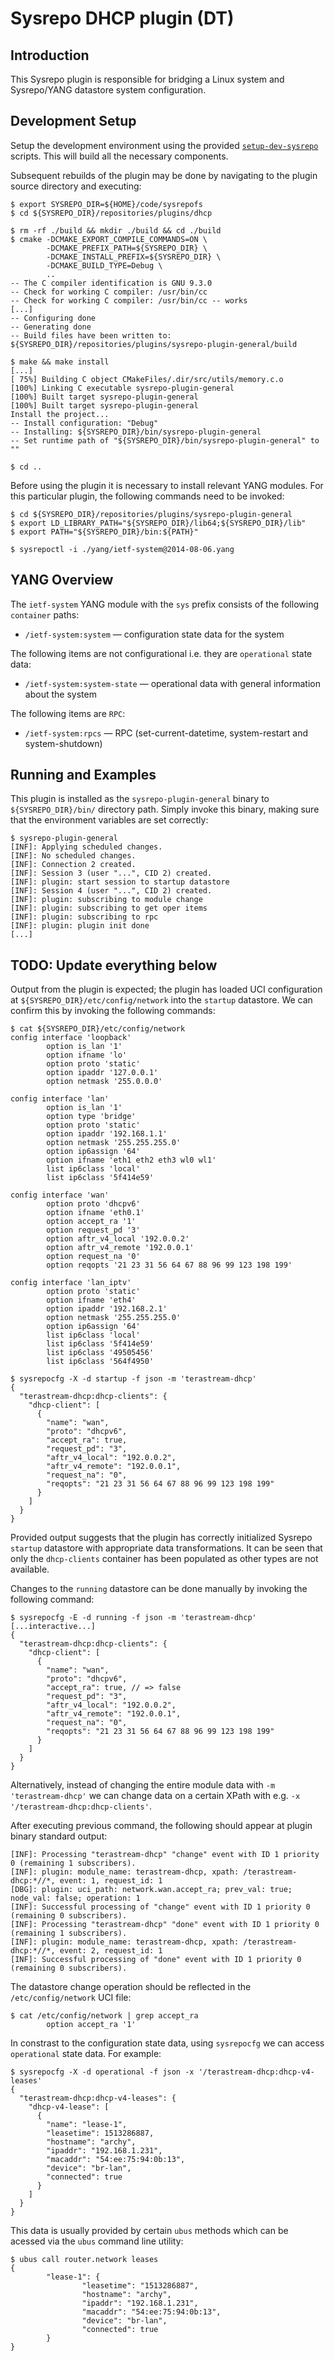 # Sysrepo DHCP plugin (DT)

## Introduction

This Sysrepo plugin is responsible for bridging a Linux system and Sysrepo/YANG datastore system configuration.

## Development Setup

Setup the development environment using the provided [`setup-dev-sysrepo`](https://github.com/sartura/setup-dev-sysrepo) scripts. This will build all the necessary components.

Subsequent rebuilds of the plugin may be done by navigating to the plugin source directory and executing:

```
$ export SYSREPO_DIR=${HOME}/code/sysrepofs
$ cd ${SYSREPO_DIR}/repositories/plugins/dhcp

$ rm -rf ./build && mkdir ./build && cd ./build
$ cmake -DCMAKE_EXPORT_COMPILE_COMMANDS=ON \
		-DCMAKE_PREFIX_PATH=${SYSREPO_DIR} \
		-DCMAKE_INSTALL_PREFIX=${SYSREPO_DIR} \
		-DCMAKE_BUILD_TYPE=Debug \
		..
-- The C compiler identification is GNU 9.3.0
-- Check for working C compiler: /usr/bin/cc
-- Check for working C compiler: /usr/bin/cc -- works
[...]
-- Configuring done
-- Generating done
-- Build files have been written to: ${SYSREPO_DIR}/repositories/plugins/sysrepo-plugin-general/build

$ make && make install
[...]
[ 75%] Building C object CMakeFiles/.dir/src/utils/memory.c.o
[100%] Linking C executable sysrepo-plugin-general
[100%] Built target sysrepo-plugin-general
[100%] Built target sysrepo-plugin-general
Install the project...
-- Install configuration: "Debug"
-- Installing: ${SYSREPO_DIR}/bin/sysrepo-plugin-general
-- Set runtime path of "${SYSREPO_DIR}/bin/sysrepo-plugin-general" to ""

$ cd ..
```

Before using the plugin it is necessary to install relevant YANG modules. For this particular plugin, the following commands need to be invoked:

```
$ cd ${SYSREPO_DIR}/repositories/plugins/sysrepo-plugin-general
$ export LD_LIBRARY_PATH="${SYSREPO_DIR}/lib64;${SYSREPO_DIR}/lib"
$ export PATH="${SYSREPO_DIR}/bin:${PATH}"

$ sysrepoctl -i ./yang/ietf-system@2014-08-06.yang
```

## YANG Overview

The `ietf-system` YANG module with the `sys` prefix consists of the following `container` paths:

* `/ietf-system:system` — configuration state data for the system

The following items are not configurational i.e. they are `operational` state data:

* `/ietf-system:system-state` — operational data with general information about the system

The following items are `RPC`:

* `/ietf-system:rpcs` — RPC (set-current-datetime, system-restart and system-shutdown)

## Running and Examples

This plugin is installed as the `sysrepo-plugin-general` binary to `${SYSREPO_DIR}/bin/` directory path. Simply invoke this binary, making sure that the environment variables are set correctly:

```
$ sysrepo-plugin-general
[INF]: Applying scheduled changes.
[INF]: No scheduled changes.
[INF]: Connection 2 created.
[INF]: Session 3 (user "...", CID 2) created.
[INF]: plugin: start session to startup datastore
[INF]: Session 4 (user "...", CID 2) created.
[INF]: plugin: subscribing to module change
[INF]: plugin: subscribing to get oper items
[INF]: plugin: subscribing to rpc
[INF]: plugin: plugin init done
[...]
```


## TODO: Update everything below


Output from the plugin is expected; the plugin has loaded UCI configuration at `${SYSREPO_DIR}/etc/config/network` into the `startup` datastore. We can confirm this by invoking the following commands:

```
$ cat ${SYSREPO_DIR}/etc/config/network
config interface 'loopback'
        option is_lan '1'
        option ifname 'lo'
        option proto 'static'
        option ipaddr '127.0.0.1'
        option netmask '255.0.0.0'

config interface 'lan'
        option is_lan '1'
        option type 'bridge'
        option proto 'static'
        option ipaddr '192.168.1.1'
        option netmask '255.255.255.0'
        option ip6assign '64'
        option ifname 'eth1 eth2 eth3 wl0 wl1'
        list ip6class 'local'
        list ip6class '5f414e59'

config interface 'wan'
        option proto 'dhcpv6'
        option ifname 'eth0.1'
        option accept_ra '1'
        option request_pd '3'
        option aftr_v4_local '192.0.0.2'
        option aftr_v4_remote '192.0.0.1'
        option request_na '0'
        option reqopts '21 23 31 56 64 67 88 96 99 123 198 199'

config interface 'lan_iptv'
        option proto 'static'
        option ifname 'eth4'
        option ipaddr '192.168.2.1'
        option netmask '255.255.255.0'
        option ip6assign '64'
        list ip6class 'local'
        list ip6class '5f414e59'
        list ip6class '49505456'
        list ip6class '564f4950'

$ sysrepocfg -X -d startup -f json -m 'terastream-dhcp'
{
  "terastream-dhcp:dhcp-clients": {
    "dhcp-client": [
      {
        "name": "wan",
        "proto": "dhcpv6",
        "accept_ra": true,
        "request_pd": "3",
        "aftr_v4_local": "192.0.0.2",
        "aftr_v4_remote": "192.0.0.1",
        "request_na": "0",
        "reqopts": "21 23 31 56 64 67 88 96 99 123 198 199"
      }
    ]
  }
}
```

Provided output suggests that the plugin has correctly initialized Sysrepo `startup` datastore with appropriate data transformations. It can be seen that only the `dhcp-clients` container has been populated as other types are not available.

Changes to the `running` datastore can be done manually by invoking the following command:

```
$ sysrepocfg -E -d running -f json -m 'terastream-dhcp'
[...interactive...]
{
  "terastream-dhcp:dhcp-clients": {
    "dhcp-client": [
      {
        "name": "wan",
        "proto": "dhcpv6",
        "accept_ra": true, // => false
        "request_pd": "3",
        "aftr_v4_local": "192.0.0.2",
        "aftr_v4_remote": "192.0.0.1",
        "request_na": "0",
        "reqopts": "21 23 31 56 64 67 88 96 99 123 198 199"
      }
    ]
  }
}
```

Alternatively, instead of changing the entire module data with `-m 'terastream-dhcp'` we can change data on a certain XPath with e.g. `-x '/terastream-dhcp:dhcp-clients'`.

After executing previous command, the following should appear at plugin binary standard output:

```
[INF]: Processing "terastream-dhcp" "change" event with ID 1 priority 0 (remaining 1 subscribers).
[INF]: plugin: module_name: terastream-dhcp, xpath: /terastream-dhcp:*//*, event: 1, request_id: 1
[DBG]: plugin: uci_path: network.wan.accept_ra; prev_val: true; node_val: false; operation: 1
[INF]: Successful processing of "change" event with ID 1 priority 0 (remaining 0 subscribers).
[INF]: Processing "terastream-dhcp" "done" event with ID 1 priority 0 (remaining 1 subscribers).
[INF]: plugin: module_name: terastream-dhcp, xpath: /terastream-dhcp:*//*, event: 2, request_id: 1
[INF]: Successful processing of "done" event with ID 1 priority 0 (remaining 0 subscribers).
```

The datastore change operation should be reflected in the `/etc/config/network` UCI file:

```
$ cat /etc/config/network | grep accept_ra
        option accept_ra '1'
```

In constrast to the configuration state data, using `sysrepocfg` we can access `operational` state data. For example:

```
$ sysrepocfg -X -d operational -f json -x '/terastream-dhcp:dhcp-v4-leases'
{
  "terastream-dhcp:dhcp-v4-leases": {
    "dhcp-v4-lease": [
      {
        "name": "lease-1",
        "leasetime": 1513286887,
        "hostname": "archy",
        "ipaddr": "192.168.1.231",
        "macaddr": "54:ee:75:94:0b:13",
        "device": "br-lan",
        "connected": true
      }
    ]
  }
}
```

This data is usually provided by certain `ubus` methods which can be acessed via the `ubus` command line utility:

```
$ ubus call router.network leases
{
        "lease-1": {
                "leasetime": "1513286887",
                "hostname": "archy",
                "ipaddr": "192.168.1.231",
                "macaddr": "54:ee:75:94:0b:13",
                "device": "br-lan",
                "connected": true
        }
}
```